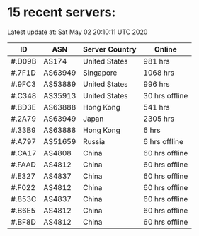 # 15 recent servers:

Latest update at: Sat May 02 20:10:11 UTC 2020

| ID | ASN | Server Country | Online |
| -- | --- | -------------- | ------ |
| #.D09B | AS174 | United States | 981 hrs |
| #.7F1D | AS63949 | Singapore | 1068 hrs |
| #.9FC3 | AS53889 | United States | 996 hrs |
| #.C348 | AS35913 | United States | 30 hrs offline |
| #.BD3E | AS63888 | Hong Kong | 541 hrs |
| #.2A79 | AS63949 | Japan | 2305 hrs |
| #.33B9 | AS63888 | Hong Kong | 6 hrs |
| #.A797 | AS51659 | Russia | 6 hrs offline |
| #.CA17 | AS4808 | China | 60 hrs offline |
| #.FAAD | AS4812 | China | 60 hrs offline |
| #.E327 | AS4837 | China | 60 hrs offline |
| #.F022 | AS4812 | China | 60 hrs offline |
| #.853C | AS4837 | China | 60 hrs offline |
| #.B6E5 | AS4812 | China | 60 hrs offline |
| #.BF8D | AS4812 | China | 60 hrs offline |

